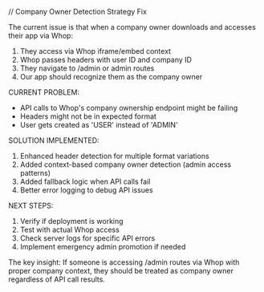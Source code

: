 // Company Owner Detection Strategy Fix

The current issue is that when a company owner downloads and accesses their app via Whop:

1. They access via Whop iframe/embed context
2. Whop passes headers with user ID and company ID
3. They navigate to /admin or admin routes
4. Our app should recognize them as the company owner

CURRENT PROBLEM:
- API calls to Whop's company ownership endpoint might be failing
- Headers might not be in expected format
- User gets created as 'USER' instead of 'ADMIN'

SOLUTION IMPLEMENTED:
1. Enhanced header detection for multiple format variations
2. Added context-based company owner detection (admin access patterns)
3. Added fallback logic when API calls fail
4. Better error logging to debug API issues

NEXT STEPS:
1. Verify if deployment is working
2. Test with actual Whop access
3. Check server logs for specific API errors
4. Implement emergency admin promotion if needed

The key insight: If someone is accessing /admin routes via Whop with proper company context,
they should be treated as company owner regardless of API call results.
